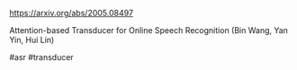https://arxiv.org/abs/2005.08497

Attention-based Transducer for Online Speech Recognition (Bin Wang, Yan Yin, Hui Lin)

#asr #transducer 